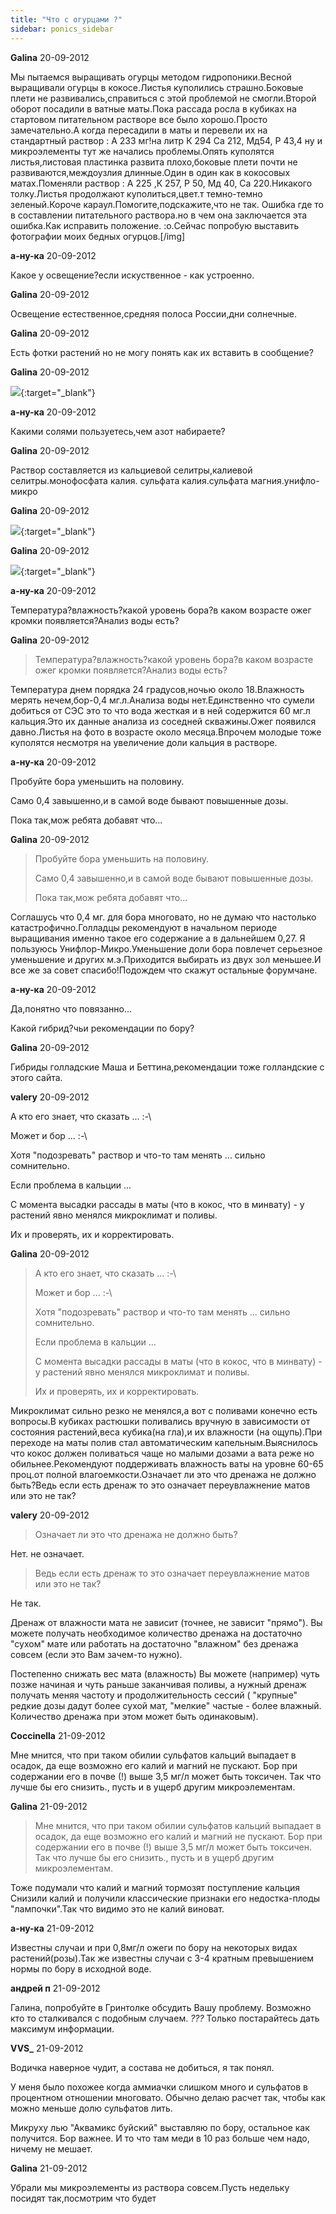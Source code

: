 ```yaml
---
title: "Что с огурцами ?"
sidebar: ponics_sidebar
---
```


**Galina** 20-09-2012

 Мы пытаемся выращивать огурцы методом гидропоники.Весной выращивали огурцы в кокосе.Листья куполились страшно.Боковые плети не развивались,справиться с этой проблемой не смогли.Второй оборот посадили в ватные маты.Пока рассада росла в кубиках на стартовом питательном растворе все было хорошо.Просто замечательно.А когда пересадили в маты и перевели их на стандартный раствор : А 233 мг!на литр К 294 Са 212, Мд54, Р 43,4 ну и микроэлементы тут же начались проблемы.Опять куполятся листья,листовая пластинка развита плохо,боковые плети почти не развиваются,междоузлия длинные.Один в один как в кокосовых матах.Поменяли раствор : А 225 ,К 257, Р 50, Мд 40, Са 220.Никакого толку.Листья продолжают куполиться,цвет.т темно-темно зеленый.Короче караул.Помогите,подскажите,что не так. Ошибка где то в составлении питательного раствора.но в чем она заключается эта ошибка.Как исправить положение. :o.Сейчас попробую выставить фотографии моих бедных огурцов.[/img]


**а-ну-ка** 20-09-2012

Какое у освещение?если искуственное - как устроенно.


**Galina** 20-09-2012

 Освещение естественное,средняя полоса России,дни солнечные.


**Galina** 20-09-2012

 Есть фотки растений но не могу понять как их вставить в сообщение?


**Galina** 20-09-2012

[![](/imagehost/thumbs/img3379nin.jpg)](https://t.me/ponics_ru_files/9403){:target="_blank"}


**а-ну-ка** 20-09-2012

Какими солями пользуетесь,чем азот набираете?


**Galina** 20-09-2012

Раствор составляется из кальциевой селитры,калиевой селитры.монофосфата калия. сульфата калия.сульфата магния.унифло-микро


**Galina** 20-09-2012

[![](/imagehost/thumbs/img3375jxj.jpg)](https://t.me/ponics_ru_files/9404){:target="_blank"}


**Galina** 20-09-2012

[![](/imagehost/thumbs/img3374nen.jpg)](https://t.me/ponics_ru_files/9405){:target="_blank"}


**а-ну-ка** 20-09-2012

Температура?влажность?какой уровень бора?в каком возрасте ожег кромки появляется?Анализ воды есть?


**Galina** 20-09-2012

> Температура?влажность?какой уровень бора?в каком возрасте ожег кромки появляется?Анализ воды есть?

Температура днем порядка 24 градусов,ночью около 18.Влажность мерять нечем,бор-0,4 мг.л.Анализа воды нет.Единственно что сумели добиться от СЭС это то что вода жесткая и в ней содержится 60 мг.л кальция.Это их данные анализа из соседней скважины.Ожег появился давно.Листья на фото в возрасте около месяца.Впрочем молодые тоже куполятся несмотря на увеличение доли кальция в растворе.


**а-ну-ка** 20-09-2012

Пробуйте бора уменьшить на половину.

Само 0,4 завышенно,и в самой воде бывают повышенные дозы.

Пока так,мож ребята добавят что...


**Galina** 20-09-2012

> Пробуйте бора уменьшить на половину.
> 
> Само 0,4 завышенно,и в самой воде бывают повышенные дозы.
> 
> Пока так,мож ребята добавят что...

Соглашусь что 0,4 мг. для бора многовато, но не думаю что настолько катастрофично.Голладцы рекомендуют в начальном периоде выращивания именно такое его содержание а в дальнейшем 0,27. Я пользуюсь Унифлор-Микро.Уменьшение доли бора повлечет серьезное уменьшение и других м.э.Приходится выбирать из двух зол меньшее.И все же за совет спасибо!Подождем что скажут остальные форумчане.


**а-ну-ка** 20-09-2012

Да,понятно что повязанно...

Какой гибрид?чьи рекомендации по бору?


**Galina** 20-09-2012

Гибриды голладские Маша и Беттина,рекомендации тоже голландские с этого сайта.


**valery** 20-09-2012

А кто его знает, что сказать ... :-\

Может и бор ... :-\

Хотя "подозревать" раствор и что-то там менять ... сильно сомнительно.

Если проблема в кальции ... 

С момента высадки рассады в маты (что в кокос, что в минвату) - у растений явно менялся микроклимат и поливы.

Их и проверять, их и корректировать.


**Galina** 20-09-2012

> А кто его знает, что сказать ... :-\
> 
> Может и бор ... :-\
> 
> Хотя "подозревать" раствор и что-то там менять ... сильно сомнительно.
> 
> Если проблема в кальции ... 
> 
> С момента высадки рассады в маты (что в кокос, что в минвату) - у растений явно менялся микроклимат и поливы.
> 
> Их и проверять, их и корректировать.

Микроклимат сильно резко не менялся,а вот с поливами конечно есть вопросы.В кубиках растюшки поливались вручную в зависимости от состояния растений,веса кубика(на гла),и их влажности (на ощупь).При переходе на маты полив стал автоматическим капельным.Выяснилось что кокос должен поливаться чаще но малыми дозами а вата реже но обильнее.Рекомендуют поддерживать влажность ваты на уровне 60-65 проц.от полной влагоемкости.Означает ли это что дренажа не должно быть?Ведь если есть дренаж то это означает переувлажнение матов или это не так?


**valery** 20-09-2012

> Означает ли это что дренажа не должно быть?

Нет. не означает.

> Ведь если есть дренаж то это означает переувлажнение матов или это не так?

Не так.

Дренаж от влажности мата не зависит (точнее, не зависит "прямо"). Вы можете получать необходимое количество дренажа на достаточно "сухом" мате или работать на достаточно "влажном" без дренажа совсем (если это Вам зачем-то нужно).

Постепенно снижать вес мата (влажность) Вы можете (например) чуть позже начиная и чуть раньше заканчивая поливы, а нужный дренаж получать меняя частоту и продолжительность сессий ( "крупные" редкие дозы дадут более сухой мат, "мелкие" частые - более влажный. Количество дренажа при этом может быть одинаковым).


**Coccinella** 21-09-2012

Мне мнится, что при таком обилии сульфатов кальций выпадает в осадок, да еще возможно его калий и магний не пускают. Бор при содержании его в почве (!) выше 3,5 мг/л может быть токсичен. Так что лучше бы его снизить., пусть и в ущерб другим микроэлементам.


**Galina** 21-09-2012

> Мне мнится, что при таком обилии сульфатов кальций выпадает в осадок, да еще возможно его калий и магний не пускают. Бор при содержании его в почве (!) выше 3,5 мг/л может быть токсичен. Так что лучше бы его снизить., пусть и в ущерб другим микроэлементам.

Тоже подумали что калий и магний тормозят поступление кальция Снизили калий и получили классические признаки его недостка-плоды "лампочки".Так что видимо это не калий виноват.


**а-ну-ка** 21-09-2012

Известны случаи и при 0,8мг/л ожеги по бору на некоторых видах растений(розы).Так же известны случаи с 3-4 кратным превышением нормы по бору в исходной воде.


**андрей п** 21-09-2012

Галина, попробуйте в Гринтолке обсудить Вашу проблему. Возможно кто то сталкивался с подобным случаем. *???* Только постарайтесь дать максимум информации.


**VVS_** 21-09-2012

Водичка наверное чудит, а состава не добиться, я так понял.

У меня было похожее когда аммиачки слишком много и сульфатов в процентном отношении многовато. Обычно делаю расчет так, чтобы как можно меньше долю сульфатов лить.

Микруху лью "Аквамикс буйский" выставляю по бору, остальное как получится. Бор важнее. И то что там меди в 10 раз больше чем надо, ничему не мешает.


**Galina** 21-09-2012

 Убрали мы микроэлементы из раствора совсем.Пусть недельку посидят так,посмотрим что будет


